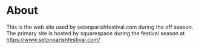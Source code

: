 # About

This is the web site used by setonparishfestival.com during the off season.  The primary site is hosted by squarespace during the festival season at https://www.setonparishfestival.com/
